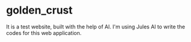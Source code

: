 # golden_crust
It is a test website, built with the help of AI. I'm using Jules AI to write the codes for this web application.
